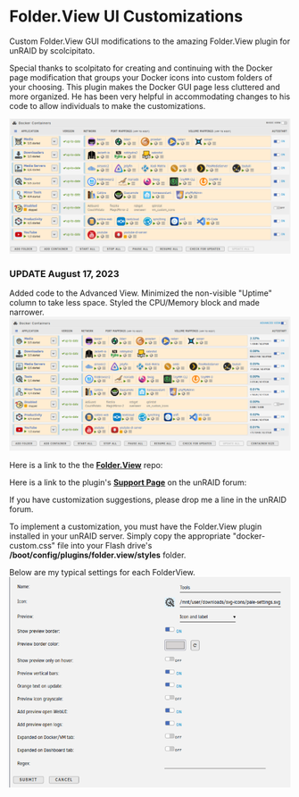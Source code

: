 # Folder.View UI Customizations

Custom Folder.View GUI modifications to the amazing Folder.View plugin for unRAID by scolcipitato.

Special thanks to scolpitato for creating and continuing with the Docker page modification that groups your Docker icons into custom folders of your choosing. This plugin makes the Docker GUI page less cluttered and more organized. He has been very helpful in accommodating changes to his code to allow individuals to make the customizations.

![preview1](preview1a.png)

### UPDATE August 17, 2023
Added code to the Advanced View. Minimized the non-visible "Uptime" column to take less space. Styled the CPU/Memory block and made narrower.
![preview2](preview2.png)


Here is a link to the the **[Folder.View](https://github.com/scolcipitato/folder.view/tree/main)** repo:

Here is a link to the plugin's **[Support Page](https://forums.unraid.net/topic/142782-plugin-folderview/)** on the unRAID forum:

If you have customization suggestions, please drop me a line in the unRAID forum.

To implement a customization, you must have the Folder.View plugin installed in your unRAID server. Simply copy the appropriate "docker-custom.css" file into your Flash drive's **/boot/config/plugins/folder.view/styles** folder.  

Below are my typical settings for each FolderView.
![preview1](settings.png)